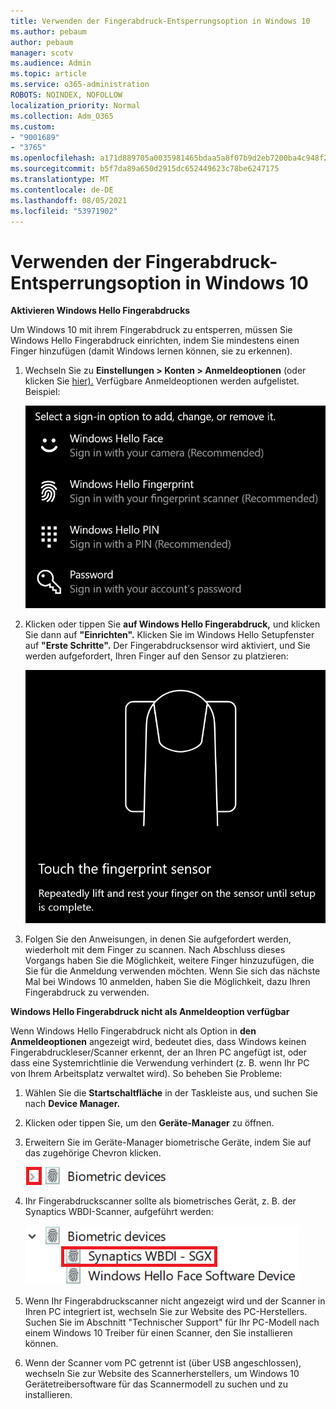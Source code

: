 ```yaml
---
title: Verwenden der Fingerabdruck-Entsperrungsoption in Windows 10
ms.author: pebaum
author: pebaum
manager: scotv
ms.audience: Admin
ms.topic: article
ms.service: o365-administration
ROBOTS: NOINDEX, NOFOLLOW
localization_priority: Normal
ms.collection: Adm_O365
ms.custom:
- "9001689"
- "3765"
ms.openlocfilehash: a171d889705a0035981465bdaa5a8f07b9d2eb7200ba4c948f2aaccbf2cc0a21
ms.sourcegitcommit: b5f7da89a650d2915dc652449623c78be6247175
ms.translationtype: MT
ms.contentlocale: de-DE
ms.lasthandoff: 08/05/2021
ms.locfileid: "53971902"
---
```

# <a name="use-fingerprint-unlock-option-in-windows-10"></a>Verwenden der Fingerabdruck-Entsperrungsoption in Windows 10

**Aktivieren Windows Hello Fingerabdrucks**

Um Windows 10 mit ihrem Fingerabdruck zu entsperren, müssen Sie Windows Hello Fingerabdruck einrichten, indem Sie mindestens einen Finger hinzufügen (damit Windows lernen können, sie zu erkennen). 

1. Wechseln Sie zu **Einstellungen > Konten > Anmeldeoptionen** (oder klicken Sie [hier).](ms-settings:signinoptions?activationSource=GetHelp) Verfügbare Anmeldeoptionen werden aufgelistet. Beispiel:

    ![Anmeldeoptionen.](media/sign-in-options.png)

2. Klicken oder tippen Sie **auf Windows Hello Fingerabdruck,** und klicken Sie dann auf **"Einrichten".** Klicken Sie im Windows Hello Setupfenster auf **"Erste Schritte".** Der Fingerabdrucksensor wird aktiviert, und Sie werden aufgefordert, Ihren Finger auf den Sensor zu platzieren:

   ![Fingerabdrucksensor.](media/fingerprint-sensor.png)

3. Folgen Sie den Anweisungen, in denen Sie aufgefordert werden, wiederholt mit dem Finger zu scannen. Nach Abschluss dieses Vorgangs haben Sie die Möglichkeit, weitere Finger hinzuzufügen, die Sie für die Anmeldung verwenden möchten. Wenn Sie sich das nächste Mal bei Windows 10 anmelden, haben Sie die Möglichkeit, dazu Ihren Fingerabdruck zu verwenden.

**Windows Hello Fingerabdruck nicht als Anmeldeoption verfügbar**

Wenn Windows Hello Fingerabdruck nicht als Option in **den Anmeldeoptionen** angezeigt wird, bedeutet dies, dass Windows keinen Fingerabdruckleser/Scanner erkennt, der an Ihren PC angefügt ist, oder dass eine Systemrichtlinie die Verwendung verhindert (z. B. wenn Ihr PC von Ihrem Arbeitsplatz verwaltet wird). So beheben Sie Probleme: 

1. Wählen Sie die **Startschaltfläche** in der Taskleiste aus, und suchen Sie nach **Device Manager.**

2. Klicken oder tippen Sie, um den **Geräte-Manager** zu öffnen.

3. Erweitern Sie im Geräte-Manager biometrische Geräte, indem Sie auf das zugehörige Chevron klicken.

   ![Biometrische Geräte.](media/biometric-devices.png)

4. Ihr Fingerabdruckscanner sollte als biometrisches Gerät, z. B. der Synaptics WBDI-Scanner, aufgeführt werden:

   ![Biometrische Geräte.](media/biometric-devices-expanded.png)

5. Wenn Ihr Fingerabdruckscanner nicht angezeigt wird und der Scanner in Ihren PC integriert ist, wechseln Sie zur Website des PC-Herstellers. Suchen Sie im Abschnitt "Technischer Support" für Ihr PC-Modell nach einem Windows 10 Treiber für einen Scanner, den Sie installieren können.

6. Wenn der Scanner vom PC getrennt ist (über USB angeschlossen), wechseln Sie zur Website des Scannerherstellers, um Windows 10 Gerätetreibersoftware für das Scannermodell zu suchen und zu installieren.
